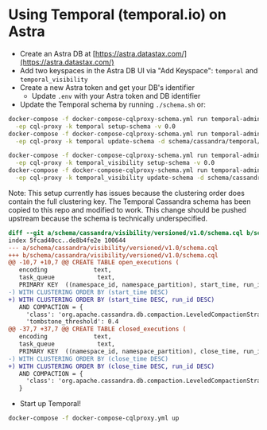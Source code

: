 # Using Temporal (temporal.io) on Astra

* Create an Astra DB at [https://astra.datastax.com/](https://astra.datastax.com/)
* Add two keyspaces in the Astra DB UI via "Add Keyspace": `temporal` and `temporal_visibility`
* Create a new Astra token and get your DB's identifier
  * Update `.env` with your Astra token and DB identifier
* Update the Temporal schema by running `./schema.sh` or:
```sh
docker-compose -f docker-compose-cqlproxy-schema.yml run temporal-admin-tools \
  -ep cql-proxy -k temporal setup-schema -v 0.0
docker-compose -f docker-compose-cqlproxy-schema.yml run temporal-admin-tools \
  -ep cql-proxy -k temporal update-schema -d schema/cassandra/temporal/versioned/

docker-compose -f docker-compose-cqlproxy-schema.yml run temporal-admin-tools \
  -ep cql-proxy -k temporal_visibility setup-schema -v 0.0
docker-compose -f docker-compose-cqlproxy-schema.yml run temporal-admin-tools \
  -ep cql-proxy -k temporal_visibility update-schema -d schema/cassandra/visibility/versioned/
```

Note: This setup currently has issues because the clustering order does contain the full clustering
key. The Temporal Cassandra schema has been copied to this repo and modified to work. This change
should be pushed upstream because the schema is technically underspecified.

```diff
diff --git a/schema/cassandra/visibility/versioned/v1.0/schema.cql b/schema/cassandra/visibility/versioned/v1.0/schema.cql
index 5fcad40cc..de8b4fe2e 100644
--- a/schema/cassandra/visibility/versioned/v1.0/schema.cql
+++ b/schema/cassandra/visibility/versioned/v1.0/schema.cql
@@ -10,7 +10,7 @@ CREATE TABLE open_executions (
   encoding             text,
   task_queue            text,
   PRIMARY KEY  ((namespace_id, namespace_partition), start_time, run_id)
-) WITH CLUSTERING ORDER BY (start_time DESC)
+) WITH CLUSTERING ORDER BY (start_time DESC, run_id DESC)
   AND COMPACTION = {
     'class': 'org.apache.cassandra.db.compaction.LeveledCompactionStrategy',
     'tombstone_threshold': 0.4
@@ -37,7 +37,7 @@ CREATE TABLE closed_executions (
   encoding             text,
   task_queue            text,
   PRIMARY KEY  ((namespace_id, namespace_partition), close_time, run_id)
-) WITH CLUSTERING ORDER BY (close_time DESC)
+) WITH CLUSTERING ORDER BY (close_time DESC, run_id DESC)
   AND COMPACTION = {
     'class': 'org.apache.cassandra.db.compaction.LeveledCompactionStrategy'
   }
```

* Start up Temporal!
```sh
docker-compose -f docker-compose-cqlproxy.yml up
```
